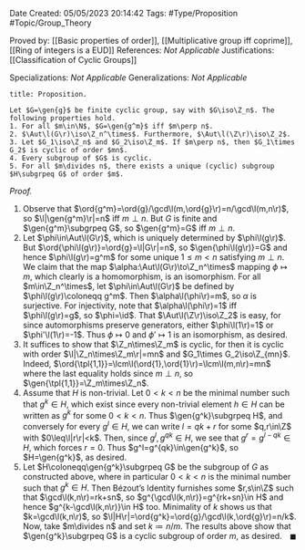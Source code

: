 <div class="topSpace"></div>

Date Created: 05/05/2023 20:14:42
Tags: #Type/Proposition #Topic/Group_Theory

Proved by: [[Basic properties of order]], [[Multiplicative group iff coprime]], [[Ring of integers is a EUD]]
References: <i>Not Applicable</i>
Justifications: [[Classification of Cyclic Groups]]

Specializations: <i>Not Applicable</i>
Generalizations: <i>Not Applicable</i>

``` ad-Proposition
title: Proposition.

Let $G=\gen{g}$ be finite cyclic group, say with $G\iso\Z_n$. The following properties hold.
1. For all $m\in\N$, $G=\gen{g^m}$ iff $m\perp n$.
2. $\Aut\l(G\r)\iso\Z_n^\times$. Furthermore, $\Aut\l(\Z\r)\iso\Z_2$.
3. Let $G_1\iso\Z_n$ and $G_2\iso\Z_m$. If $m\perp n$, then $G_1\times G_2$ is cyclic of order $mn$.
4. Every subgroup of $G$ is cyclic.
5. For all $m\divides n$, there exists a unique (cyclic) subgroup $H\subgrpeq G$ of order $m$.

```

<i>Proof.</i>
1. Observe that $\ord{g^m}=\ord{g}/\gcd\l(m,\ord{g}\r)=n/\gcd\l(m,n\r)$, so $\l|\gen{g^m}\r|=n$ iff $m\perp n$. But $G$ is finite and $\gen{g^m}\subgrpeq G$, so $\gen{g^m}=G$ iff $m\perp n$.
2. Let $\phi\in\Aut\l(G\r)$, which is uniquely determined by $\phi\l(g\r)$. But $\ord{\phi\l(g\r)}=\ord{g}=\l|G\r|=n$, so $\gen{\phi\l(g\r)}=G$ and hence $\phi\l(g\r)=g^m$ for some unique $1\leq m<n$ satisfying $m\perp n$. We claim that the map $\alpha:\Aut\l(G\r)\to\Z_n^\times$ mapping $\phi\mapsto m$, which clearly is a homomorphism, is an isomorphism. For all $m\in\Z_n^\times$, let $\phi\in\Aut\l(G\r)$ be defined by $\phi\l(g\r)\coloneqq g^m$. Then $\alpha\l(\phi\r)=m$, so $\alpha$ is surjective. For injectivity, note that $\alpha\l(\phi\r)=1$ iff $\phi\l(g\r)=g$, so $\phi=\id$. That $\Aut\l(\Z\r)\iso\Z_2$ is easy, for since automorphisms preserve generators, either $\phi\l(1\r)=1$ or $\phi'\l(1\r)=-1$. Thus $\phi\mapsto0$ and $\phi'\mapsto1$ is an isomorphism, as desired.
3. It suffices to show that $\Z_n\times\Z_m$ is cyclic, for then it is cyclic with order $\l|\Z_n\times\Z_m\r|=mn$ and $G_1\times G_2\iso\Z_{mn}$. Indeed, $\ord{\tpl{1,1}}=\lcm\l(\ord{1},\ord{1}\r)=\lcm\l(m,n\r)=mn$ where the last equality holds since $m\perp n$, so $\gen{\tpl{1,1}}=\Z_m\times\Z_n$.
4. Assume that $H$ is non-trivial. Let $0<k<n$ be the minimal number such that $g^k\in H$, which exist since every non-trivial element $h\in H$ can be written as $g^k$ for some $0<k<n$. Thus $\gen{g^k}\subgrpeq H$, and conversely for every $g^l\in H$, we can write $l=qk+r$ for some $q,r\in\Z$ with $0\leq\l|r\r|<k$. Then, since $g^l,g^{qk}\in H$, we see that $g^r=g^{l-qk}\in H$, which forces $r=0$. Thus $g^l=g^{qk}\in\gen{g^k}$, so $H=\gen{g^k}$, as desired.
5. Let $H\coloneqq\gen{g^k}\subgrpeq G$ be the subgroup of $G$ as constructed above, where in particular $0<k<n$ is the minimal number such that $g^k\in H$. Then Bézout$\textrm{'}$s Identity furnishes some $r,s\in\Z$ such that $\gcd\l(k,n\r)=rk+sn$, so $g^{\gcd\l(k,n\r)}=g^{rk+sn}\in H$ and hence $g^{k-\gcd\l(k,n\r)}\in H$ too. Minimality of $k$ shows us that $k=\gcd\l(k,n\r)$, so $\l|H\r|=\ord{g^k}=\ord{g}/\gcd\l(k,\ord{g}\r)=n/k$. Now, take $m\divides n$ and set $k\coloneqq n/m$. The results above show that $\gen{g^k}\subgrpeq G$ is a cyclic subgroup of order $m$, as desired.<span style="float:right;">$\blacksquare$</span>
